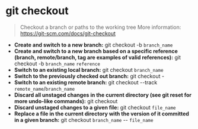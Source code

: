 # git checkout
> Checkout a branch or paths to the working tree
> More information: <https://git-scm.com/docs/git-checkout>
- **Create and switch to a new branch:**
git checkout -b `branch_name`
- **Create and switch to a new branch based on a specific reference (branch, remote/branch, tag are examples of valid references):**
git checkout -b `branch_name` `reference`
- **Switch to an existing local branch:**
git checkout `branch_name`
- **Switch to the previously checked out branch:**
git checkout -
- **Switch to an existing remote branch:**
git checkout --track `remote_name`/`branch_name`
- **Discard all unstaged changes in the current directory (see git reset for more undo-like commands):**
git checkout 
- **Discard unstaged changes to a given file:**
git checkout `file_name`
- **Replace a file in the current directory with the version of it committed in a given branch:**
git checkout `branch_name` -- `file_name`
